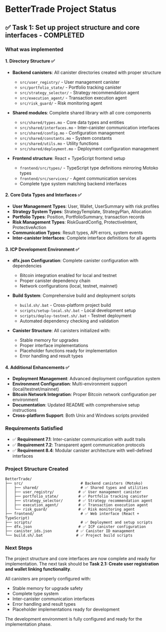# BetterTrade Project Status

## ✅ Task 1: Set up project structure and core interfaces - COMPLETED

### What was implemented

#### 1. Directory Structure ✅

- **Backend canisters**: All canister directories created with proper structure
  - `src/user_registry/` - User management canister
  - `src/portfolio_state/` - Portfolio tracking canister  
  - `src/strategy_selector/` - Strategy recommendation agent
  - `src/execution_agent/` - Transaction execution agent
  - `src/risk_guard/` - Risk monitoring agent

- **Shared modules**: Complete shared library with all core components
  - `src/shared/types.mo` - Core data types and entities
  - `src/shared/interfaces.mo` - Inter-canister communication interfaces
  - `src/shared/config.mo` - Configuration management
  - `src/shared/constants.mo` - System constants
  - `src/shared/utils.mo` - Utility functions
  - `src/shared/deployment.mo` - Deployment configuration management

- **Frontend structure**: React + TypeScript frontend setup
  - `frontend/src/types/` - TypeScript type definitions mirroring Motoko types
  - `frontend/src/services/` - Agent communication services
  - Complete type system matching backend interfaces

#### 2. Core Data Types and Interfaces ✅

- **User Management Types**: User, Wallet, UserSummary with risk profiles
- **Strategy System Types**: StrategyTemplate, StrategyPlan, Allocation
- **Portfolio Types**: Position, PortfolioSummary, transaction records
- **Risk Management Types**: RiskGuardConfig, ProtectiveIntent, ProtectiveAction
- **Communication Types**: Result types, API errors, system events
- **Inter-canister Interfaces**: Complete interface definitions for all agents

#### 3. ICP Development Environment ✅

- **dfx.json Configuration**: Complete canister configuration with dependencies
  - Bitcoin integration enabled for local and testnet
  - Proper canister dependency chain
  - Network configurations (local, testnet, mainnet)

- **Build System**: Comprehensive build and deployment scripts
  - `build.sh/.bat` - Cross-platform project build
  - `scripts/setup-local.sh/.bat` - Local development setup
  - `scripts/deploy-testnet.sh/.bat` - Testnet deployment
  - Automated dependency checking and validation

- **Canister Structure**: All canisters initialized with:
  - Stable memory for upgrades
  - Proper interface implementations
  - Placeholder functions ready for implementation
  - Error handling and result types

#### 4. Additional Enhancements ✅

- **Deployment Management**: Advanced deployment configuration system
- **Environment Configuration**: Multi-environment support (local/testnet/mainnet)
- **Bitcoin Network Integration**: Proper Bitcoin network configuration per environment
- **Documentation**: Updated README with comprehensive setup instructions
- **Cross-platform Support**: Both Unix and Windows scripts provided

### Requirements Satisfied

- ✅ **Requirement 7.1**: Inter-canister communication with audit trails
- ✅ **Requirement 7.2**: Transparent agent communication protocols  
- ✅ **Requirement 8.4**: Modular canister architecture with well-defined interfaces

### Project Structure Created

```
BetterTrade/
├── src/                          # Backend canisters (Motoko)
│   ├── shared/                   # ✅ Shared types and utilities
│   ├── user_registry/           # ✅ User management canister
│   ├── portfolio_state/         # ✅ Portfolio tracking canister
│   ├── strategy_selector/       # ✅ Strategy recommendation agent
│   ├── execution_agent/         # ✅ Transaction execution agent
│   └── risk_guard/              # ✅ Risk monitoring agent
├── frontend/                     # ✅ Web interface (React + TypeScript)
├── scripts/                      # ✅ Deployment and setup scripts
├── dfx.json                     # ✅ ICP canister configuration
├── canister_ids.json           # ✅ Canister ID management
└── build.sh/.bat               # ✅ Project build scripts
```

### Next Steps

The project structure and core interfaces are now complete and ready for implementation. The next task should be **Task 2.1: Create user registration and wallet linking functionality**.

All canisters are properly configured with:

- Stable memory for upgrade safety
- Complete type system
- Inter-canister communication interfaces
- Error handling and result types
- Placeholder implementations ready for development

The development environment is fully configured and ready for the implementation phase.
